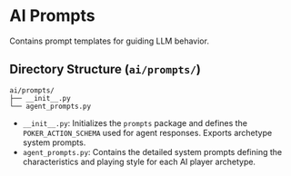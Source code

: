 # AI Prompts

Contains prompt templates for guiding LLM behavior.

## Directory Structure (`ai/prompts/`)

```
ai/prompts/
├── __init__.py
└── agent_prompts.py
```

*   `__init__.py`: Initializes the `prompts` package and defines the `POKER_ACTION_SCHEMA` used for agent responses. Exports archetype system prompts.
*   `agent_prompts.py`: Contains the detailed system prompts defining the characteristics and playing style for each AI player archetype.
